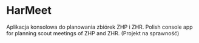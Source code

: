 # HarMeet
Aplikacja konsolowa do planowania zbiórek ZHP i ZHR.
Polish console app for planning scout meetings of ZHP and ZHR.
(Projekt na sprawność)
